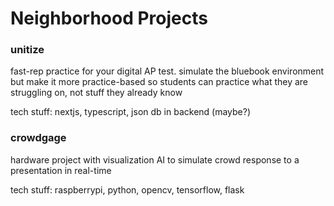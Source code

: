 # Neighborhood Projects

### unitize
fast-rep practice for your digital AP test. simulate the bluebook environment but make it more practice-based so students can practice what they are struggling on, not stuff they already know

tech stuff: nextjs, typescript, json db in backend (maybe?)

### crowdgage
hardware project with visualization AI to simulate crowd response to a presentation in real-time

tech stuff: raspberrypi, python, opencv, tensorflow, flask